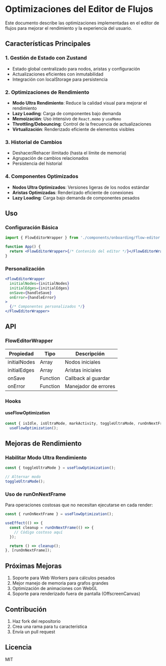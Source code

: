 # Optimizaciones del Editor de Flujos

Este documento describe las optimizaciones implementadas en el editor de flujos para mejorar el
rendimiento y la experiencia del usuario.

## Características Principales

### 1. Gestión de Estado con Zustand

- Estado global centralizado para nodos, aristas y configuración
- Actualizaciones eficientes con inmutabilidad
- Integración con localStorage para persistencia

### 2. Optimizaciones de Rendimiento

- **Modo Ultra Rendimiento**: Reduce la calidad visual para mejorar el rendimiento
- **Lazy Loading**: Carga de componentes bajo demanda
- **Memoización**: Uso intensivo de `React.memo` y `useMemo`
- **Throttling/Debouncing**: Control de la frecuencia de actualizaciones
- **Virtualización**: Renderizado eficiente de elementos visibles

### 3. Historial de Cambios

- Deshacer/Rehacer ilimitado (hasta el límite de memoria)
- Agrupación de cambios relacionados
- Persistencia del historial

### 4. Componentes Optimizados

- **Nodos Ultra Optimizados**: Versiones ligeras de los nodos estándar
- **Aristas Optimizadas**: Renderizado eficiente de conexiones
- **Lazy Loading**: Carga bajo demanda de componentes pesados

## Uso

### Configuración Básica

```jsx
import { FlowEditorWrapper } from './components/onboarding/flow-editor';

function App() {
  return <FlowEditorWrapper>{/* Contenido del editor */}</FlowEditorWrapper>;
}
```

### Personalización

```jsx
<FlowEditorWrapper
  initialNodes={initialNodes}
  initialEdges={initialEdges}
  onSave={handleSave}
  onError={handleError}
>
  {/* Componentes personalizados */}
</FlowEditorWrapper>
```

## API

### FlowEditorWrapper

| Propiedad    | Tipo     | Descripción          |
| ------------ | -------- | -------------------- |
| initialNodes | Array    | Nodos iniciales      |
| initialEdges | Array    | Aristas iniciales    |
| onSave       | Function | Callback al guardar  |
| onError      | Function | Manejador de errores |

### Hooks

#### useFlowOptimization

```js
const { isIdle, isUltraMode, markActivity, toggleUltraMode, runOnNextFrame } =
  useFlowOptimization();
```

## Mejoras de Rendimiento

### Habilitar Modo Ultra Rendimiento

```js
const { toggleUltraMode } = useFlowOptimization();

// Alternar modo
toggleUltraMode();
```

### Uso de runOnNextFrame

Para operaciones costosas que no necesitan ejecutarse en cada render:

```js
const { runOnNextFrame } = useFlowOptimization();

useEffect(() => {
  const cleanup = runOnNextFrame(() => {
    // Código costoso aquí
  });

  return () => cleanup();
}, [runOnNextFrame]);
```

## Próximas Mejoras

1. Soporte para Web Workers para cálculos pesados
2. Mejor manejo de memoria para grafos grandes
3. Optimización de animaciones con WebGL
4. Soporte para renderizado fuera de pantalla (OffscreenCanvas)

## Contribución

1. Haz fork del repositorio
2. Crea una rama para tu característica
3. Envía un pull request

## Licencia

MIT
